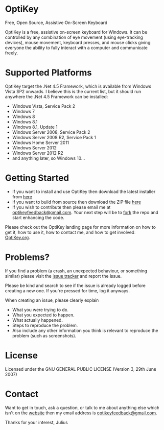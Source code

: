 # OptiKey

Free, Open Source, Assistive On-Screen Keyboard

OptiKey is a free, assistive on-screen keyboard for Windows. It can be controlled by any combination of eye movement (using eye-tracking devices), mouse movement, keyboard presses, and mouse clicks giving everyone the ability to fully interact with a computer and communicate freely.

# Supported Platforms

OptiKey target the .Net 4.5 Framework, which is available from Windows Vista SP2 onwards. I believe this is the current list, but it should run anywhere the .Net 4.5 Framework can be installed:

* Windows Vista, Service Pack 2
* Windows 7
* Windows 8
* Windows 8.1
* Windows 8.1, Update 1
* Windows Server 2008, Service Pack 2
* Windows Server 2008 R2, Service Pack 1
* Windows Home Server 2011
* Windows Server 2012
* Windows Server 2012 R2
* and anything later, so Windows 10...

# Getting Started

* If you want to install and use OptiKey then download the latest installer from [here](https://github.com/JuliusSweetland/OptiKey/releases/latest)
* If you want to build from source then download the ZIP file [here](https://github.com/JuliusSweetland/OptiKey)
* If you wish to contribute then please email me at <optikeyfeedback@gmail.com>. Your next step will be to [fork](https://github.com/JuliusSweetland/OptiKey/fork) the repo and start enhancing the code.

Please check out the OptiKey landing page for more information on how to get it, how to use it, how to contact me, and how to get involved: [OptiKey.org](http://www.optikey.org).

# Problems?

If you find a problem (a crash, an unexpected behaviour, or something similar) please visit the [issue tracker](https://github.com/JuliusSweetland/OptiKey/issues) and report the issue.

Please be kind and search to see if the issue is already logged before creating a new one. If you're pressed for time, log it anyways.

When creating an issue, please clearly explain

* What you were trying to do.
* What you expected to happen.
* What actually happened.
* Steps to reproduce the problem.
* Also include any other information you think is relevant to reproduce the problem (such as screenshots).

# License

Licensed under the GNU GENERAL PUBLIC LICENSE (Version 3, 29th June 2007)

# Contact

Want to get in touch, ask a question, or talk to me about anything else which isn't on the [website](http://www.optikey.org) then my email address is <optikeyfeedback@gmail.com>.

Thanks for your interest,
Julius
